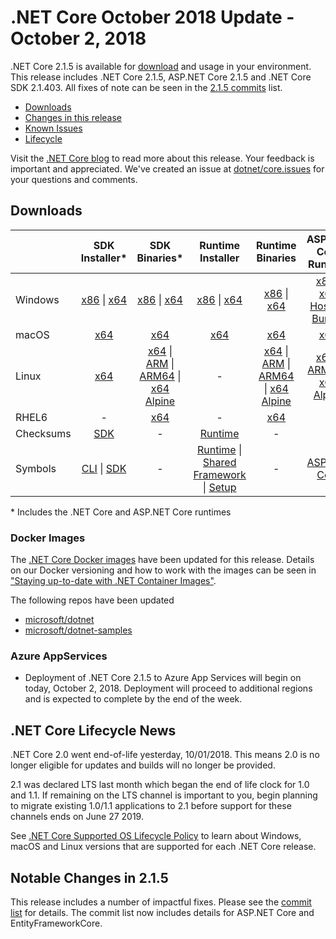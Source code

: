 # .NET Core October 2018 Update - October 2, 2018

.NET Core 2.1.5 is available for [download](2.1.5-download.md) and usage in your environment. This release includes .NET Core 2.1.5, ASP.NET Core 2.1.5 and .NET Core SDK 2.1.403. All fixes of note can be seen in the [2.1.5 commits](2.1.5-commits.md) list.

* [Downloads](#downloads)
* [Changes in this release](#notable-changes-in-214)
* [Known Issues](../2.1-known-issues.md)
* [Lifecycle](#net-core-lifecycle-news)

Visit the [.NET Core blog][dotnet-blog] to read more about this release. Your feedback is important and appreciated. We've created an issue at [dotnet/core.issues](https://github.com/dotnet/core/issues/) for your questions and comments.

## Downloads

|           | SDK Installer*                                   | SDK Binaries*                            | Runtime Installer                                        | Runtime Binaries                                 | ASP.NET Core Runtime           |
| --------- | :------------------------------------------:     | :----------------------:                 | :---------------------------:                            | :-------------------------:                      | :-----------------:            |
| Windows   | [x86][sdk-win-x86.exe] \| [x64][sdk-win-x64.exe] | [x86][sdk-win-x86] \| [x64][sdk-win-x64] | [x86][runtime-win-x86.exe] \| [x64][runtime-win-x64.exe] | [x86][runtime-win-x86] \| [x64][runtime-win-x64] | [x86][asp-runtime-win-x86.exe] \| [x64][asp-runtime-win-x64.exe] <br> [Hosting Bundle][hosting-win-x64.exe] |
| macOS     | [x64][sdk-mac-x64.pkg]  | [x64][sdk-mac-x64]     | [x64][runtime-mac-x64.pkg] | [x64][runtime-mac-x64] | [x64][asp-runtime-mac-x64]
| Linux     | [x64][linux-install]                             | [x64][sdk-linux-x64] \| [ARM][sdk-linux-arm] \| [ARM64][sdk-linux-arm-x64] \| [x64 Alpine][sdk-linux-musl-x64] | - | [x64][runtime-linux-x64] \| [ARM][runtime-linux-arm] \| [ARM64][runtime-linux-arm-x64] \| [x64 Alpine][runtime-linux-musl-x64] | [x64][asp-runtime-linux-x64]  \| [ARM32][asp-runtime-linux-arm] \| [x64 Alpine][asp-runtime-linux-musl-x64] |
| RHEL6     | -                                                | [x64][sdk-rhel.6-x64]                    | -                                                        | [x64][runtime-rhel.6-x64] | - |
| Checksums | [SDK][checksums-sdk]                             | -                                        | [Runtime][checksums-runtime]                             | - | - |
| Symbols   | [CLI][cli-symbols] \| [SDK][dotnet-sdk-symbols]  | -                                        | [Runtime][coreclr-symbols] \| [Shared Framework][corefx-symbols] \| [Setup][core-setup-symbols] | - | [ASP.NET Core][aspnet-symbols] |

\* Includes the .NET Core and ASP.NET Core runtimes

### Docker Images

The [.NET Core Docker images](https://hub.docker.com/r/microsoft/dotnet/) have been updated for this release. Details on our Docker versioning and how to work with the images can be seen in ["Staying up-to-date with .NET Container Images"](https://blogs.msdn.microsoft.com/dotnet/2018/06/18/staying-up-to-date-with-net-container-images/).

The following repos have been updated

* [microsoft/dotnet](https://hub.docker.com/r/microsoft/dotnet)
* [microsoft/dotnet-samples](https://hub.docker.com/r/microsoft/dotnet-samples)

### Azure AppServices

* Deployment of .NET Core 2.1.5 to Azure App Services will begin on today, October 2, 2018. Deployment will proceed to additional regions and is expected to complete by the end of the week.

## .NET Core Lifecycle News

.NET Core 2.0 went end-of-life yesterday, 10/01/2018. This means 2.0 is no longer eligible for updates and builds will no longer be provided.

2.1 was declared LTS last month which began the end of life clock for 1.0 and 1.1. If remaining on the LTS channel is important to you, begin planning to migrate existing 1.0/1.1 applications to 2.1 before support for these channels ends on June 27 2019.

See [.NET Core Supported OS Lifecycle Policy](https://github.com/dotnet/core/blob/master/os-lifecycle-policy.md) to learn about Windows, macOS and Linux versions that are supported for each .NET Core release.

## Notable Changes in 2.1.5

This release includes a number of impactful fixes. Please see the [commit list](2.1.5-commits.md) for details. The commit list now includes details for ASP.NET Core and EntityFrameworkCore.

[blob-runtime]: https://dotnetcli.blob.core.windows.net/dotnet/Runtime/
[blob-sdk]: https://dotnetcli.blob.core.windows.net/dotnet/Sdk/
[release-notes]: https://github.com/dotnet/core/blob/master/release-notes/2.1/2.1.5/2.1.5.md

[runtime-linux-arm]: https://download.visualstudio.microsoft.com/download/pr/4d555219-1f04-47c6-90e5-8b3ff8989b9c/0798763e6e4b98a62846116f997d046e/dotnet-runtime-2.1.5-linux-arm.tar.gz
[runtime-linux-musl-x64]: https://download.visualstudio.microsoft.com/download/pr/42912b6c-fab3-4666-a467-65e1ecbfc4b3/44f1a69971dd0c81de9ede19393de24c/dotnet-runtime-2.1.5-linux-musl-x64.tar.gz
[runtime-linux-arm-x64]: https://download.visualstudio.microsoft.com/download/pr/8b757bfd-de6c-4c72-8d73-abfa6d7bae35/54a47a57feccb5277e0973e17142caa6/dotnet-runtime-2.1.5-linux-arm64.tar.gz
[runtime-linux-x64]: https://download.visualstudio.microsoft.com/download/pr/05a71d80-3e59-4f1f-8298-2697013e261c/be191f2f4f4db74c29030008ed3632f0/dotnet-runtime-2.1.5-linux-x64.tar.gz
[runtime-mac-x64.pkg]: https://download.visualstudio.microsoft.com/download/pr/b83df670-529a-4d28-b4f5-81c46d339ef9/6d23d425c2b0ffd9828c521dbf19ef63/dotnet-runtime-2.1.5-osx-x64.pkg
[runtime-mac-x64]: https://download.visualstudio.microsoft.com/download/pr/eafd1d99-8824-4af0-8924-df9050d2265f/76094b7c8d80390504eba6ec08e4044a/dotnet-runtime-2.1.5-osx-x64.tar.gz
[runtime-rhel.6-x64]: https://download.visualstudio.microsoft.com/download/pr/5b4b7ccd-7167-42f8-9111-bd7f09cc7b1c/fc68d0ca7566224ec99b56df25b7f9ee/dotnet-runtime-2.1.5-rhel.6-x64.tar.gz
[runtime-win-x64.exe]: https://download.visualstudio.microsoft.com/download/pr/2781df30-e8c8-4c96-a317-a369a1d27b88/d70f97bfd35b88fe6e2b5410b3655247/dotnet-runtime-2.1.5-win-x64.exe
[runtime-win-x64]: https://download.visualstudio.microsoft.com/download/pr/ce443d89-75f1-4122-aaa8-c094a9017b4a/255b06ace4207a8ee923758160ed01c3/dotnet-runtime-2.1.5-win-x64.zip
[runtime-win-x86.exe]: https://download.visualstudio.microsoft.com/download/pr/4d7f6916-827d-4047-8abd-30dd6db910e9/694eaa49bbf7bb574b75429ed101035c/dotnet-runtime-2.1.5-win-x86.exe
[runtime-win-x86]: https://download.visualstudio.microsoft.com/download/pr/256f1cce-ad71-4ebe-ae45-5be6b7d4edb8/68f8caf678adde0af55266e955556c74/dotnet-runtime-2.1.5-win-x86.zip
[asp-runtime-linux-arm]: https://download.visualstudio.microsoft.com/download/pr/6253ecc6-4af6-42ac-a965-33a864a79a3b/b4ba7e62c5318106fd55aaa17b4335de/aspnetcore-runtime-2.1.5-linux-arm.tar.gz
[asp-runtime-linux-musl-x64]: https://download.visualstudio.microsoft.com/download/pr/c283d1d5-b4c7-4d9b-bab5-b78c6d03887f/e6ba9246446aa885f935e2245acbbedd/aspnetcore-runtime-2.1.5-linux-musl-x64.tar.gz
[asp-runtime-linux-x64]: https://download.visualstudio.microsoft.com/download/pr/97fce50e-e736-41c3-a700-d83d43178197/4c00b063affdbc940dd16f62c68d1505/aspnetcore-runtime-2.1.5-linux-x64.tar.gz
[asp-runtime-mac-x64]: https://download.visualstudio.microsoft.com/download/pr/48c6f111-9195-46bd-8115-dcbf8a954bba/4c011f106cfc78e8344ca50b0a08d056/aspnetcore-runtime-2.1.5-osx-x64.tar.gz
[asp-runtime-win-x64.exe]: https://download.visualstudio.microsoft.com/download/pr/74b2ff3f-b288-4b4c-9b11-3ef77100ef5a/b0b90830e6b1050afec21c556d1b3733/aspnetcore-runtime-2.1.5-win-x64.exe
[asp-runtime-win-x64]: https://download.visualstudio.microsoft.com/download/pr/6abfd5c4-f9e2-41fb-9363-fd60e3f9132f/1a5d3c82408f5e27b0e83be8c7f1ae42/aspnetcore-runtime-2.1.5-win-x64.zip
[asp-runtime-win-x86.exe]: https://download.visualstudio.microsoft.com/download/pr/e3470fc1-4b89-4ef1-af3b-bf4fe57195f8/ae80490e90972949886a36816490f3ff/aspnetcore-runtime-2.1.5-win-x86.exe
[asp-runtime-win-x86]: https://download.visualstudio.microsoft.com/download/pr/de489207-08c5-4bb1-9b66-641528ea6ca2/03bd984cb700799179dca77dadf3a003/aspnetcore-runtime-2.1.5-win-x86.zip
[hosting-win-x64.exe]: https://download.visualstudio.microsoft.com/download/pr/86df96bb-384c-4d7a-82ce-2e4c2c871189/045870c1ab4004219cb312039c5a64d5/dotnet-hosting-2.1.5-win.exe
[sdk-linux-arm-x64]: https://download.visualstudio.microsoft.com/download/pr/00038a67-bb86-4c39-88df-7c0998002a9e/97de51fd691c68e18ddd3dcaf3d60181/dotnet-sdk-2.1.403-linux-arm64.tar.gz
[sdk-linux-arm]: https://download.visualstudio.microsoft.com/download/pr/10b96626-02d8-415a-be85-051a2a48d0c2/5ec51d3d9f092ba558fb5f1f03d26699/dotnet-sdk-2.1.403-linux-arm.tar.gz
[sdk-linux-musl-x64]: https://download.visualstudio.microsoft.com/download/pr/527fff7b-1862-4d2e-ab78-94c6cca188bc/8c62477e25ac1448c93ed4a8da11cc37/dotnet-sdk-2.1.403-linux-musl-x64.tar.gz
[sdk-linux-x64]: https://download.visualstudio.microsoft.com/download/pr/e85de743-f80b-481b-b10e-d2e37f05a7ce/0bf3ff93417e19ad8d6b2d3ded84d664/dotnet-sdk-2.1.403-linux-x64.tar.gz
[sdk-mac-x64.pkg]: https://download.visualstudio.microsoft.com/download/pr/38102737-cb48-46c2-8f52-fb7102b50ae7/d81958d71c3c2679796e1ecfbd9cc903/dotnet-sdk-2.1.403-osx-x64.pkg
[sdk-mac-x64.pkg-gs]:  https://download.visualstudio.microsoft.com/download/pr/38102737-cb48-46c2-8f52-fb7102b50ae7/d81958d71c3c2679796e1ecfbd9cc903/dotnet-sdk-2.1.403-osx-x64.pkg
[sdk-mac-x64]: https://download.visualstudio.microsoft.com/download/pr/fcdaa140-a2a3-46cf-bab1-e211e7d070c8/9498335457a65063ec789e5532020cf7/dotnet-sdk-2.1.403-osx-x64.tar.gz
[sdk-rhel.6-x64]: https://download.visualstudio.microsoft.com/download/pr/db34d22e-e7ca-4883-a35e-b3d864a5b330/c5f9d14eb4630686574eba29b0049470/dotnet-sdk-2.1.403-rhel.6-x64.tar.gz
[sdk-win-x64.exe]: https://download.visualstudio.microsoft.com/download/pr/45f93081-cdb4-41c1-8d8d-e6c3bbf2872b/62d6a598956fdfe585acb1f15268d930/dotnet-sdk-2.1.403-win-x64.exe
[sdk-win-x64.exe-gs]:  https://download.visualstudio.microsoft.com/download/pr/45f93081-cdb4-41c1-8d8d-e6c3bbf2872b/62d6a598956fdfe585acb1f15268d930/dotnet-sdk-2.1.403-win-x64.exe
[sdk-win-x64]: https://download.visualstudio.microsoft.com/download/pr/28820b2a-0aec-4c24-a271-a14bcb3e2686/5e0ad8ae32f1497e8d0cace2447b9e01/dotnet-sdk-2.1.403-win-x64.zip
[sdk-win-x86.exe]: https://download.visualstudio.microsoft.com/download/pr/c0aa84bb-3da1-4bce-9434-7036e94ae4b2/6d4fb01377f1f1eebb0997289dc8ecfb/dotnet-sdk-2.1.403-win-x86.exe
[sdk-win-x86.exe-gs]:  https://download.visualstudio.microsoft.com/download/pr/c0aa84bb-3da1-4bce-9434-7036e94ae4b2/6d4fb01377f1f1eebb0997289dc8ecfb/dotnet-sdk-2.1.403-win-x86.exe
[sdk-win-x86]: https://download.visualstudio.microsoft.com/download/pr/849dd909-5412-4b79-a66b-b173d462d0f2/a75544b6df62239374e77e78d9a5899f/dotnet-sdk-2.1.403-win-x86.zip

[aspnet-symbols]: https://download.visualstudio.microsoft.com/download/pr/cd19548d-5b4b-49dc-b33b-be0fff2c814d/f92efb317bd7864097ef824174e6ded7/aspnet-2.1.5-symbols.zip
[cli-symbols]: https://download.visualstudio.microsoft.com/download/pr/d3d1518b-c3ad-445c-a6a4-bc31691517f1/cb22f3c8e70ccacfc9dbb74748d11ee8/cli-2.1.5-symbols.zip
[core-setup-symbols]: https://download.visualstudio.microsoft.com/download/pr/b7ea7023-1d3e-4b6c-956f-fd95acddaf34/93db59925f87bf2088f262ea29536ced/core-setup-2.1.5-symbols.zip
[coreclr-symbols]: https://download.visualstudio.microsoft.com/download/pr/26b24856-99c8-4caf-a5b4-81502b2df64f/ff4916b6eb2370d79241510511f845a6/coreclr-2.1.5-symbols.zip
[corefx-symbols]: https://download.visualstudio.microsoft.com/download/pr/d9ee037a-60e6-4efc-aa09-27c8b2f6c5df/73556861aecee927a870c2afb10576aa/corefx-2.1.5-symbols.zip
[dotnet-sdk-symbols]: https://download.visualstudio.microsoft.com/download/pr/f5348f78-7a05-40c3-9b5d-240f9f96162e/90b6da7e4ed745894884ea596b22335a/dotnet-sdk-2.1.5-symbols.zip

[checksums-runtime]: https://dotnetcli.blob.core.windows.net/dotnet/checksums/2.1.5-runtime-sha.txt
[checksums-sdk]: https://dotnetcli.blob.core.windows.net/dotnet/checksums/2.1.403-sdk-sha.txt

[linux-install]: https://www.microsoft.com/net/download/linux

[dotnet-blog]: https://blogs.msdn.microsoft.com/dotnet/2018/10/02/net-core-october-2018-update/
